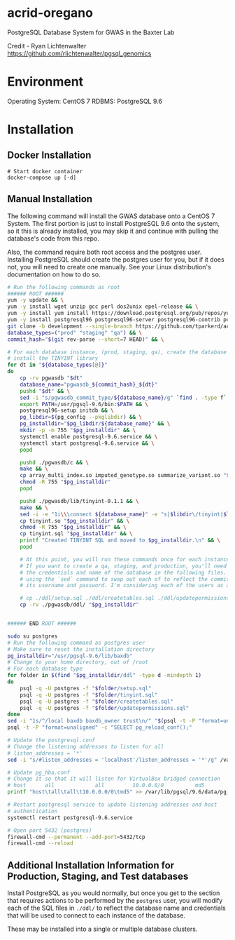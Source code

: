 # acrid-oregano
PostgreSQL Database System for GWAS in the Baxter Lab

Credit - Ryan Lichtenwalter https://github.com/rlichtenwalter/pgsql_genomics

# Environment
Operating System: CentOS 7
RDBMS: PostgreSQL 9.6

# Installation

## Docker Installation

    # Start docker container
    docker-compose up [-d]

## Manual Installation

The following command will install the GWAS database onto a CentOS 7 System.
The first portion is just to install PostgreSQL 9.6 onto the system, so it this 
is already installed, you may skip it and continue with pulling the database's
code from this repo.

Also, the command require both root access and the postgres user. Installing
PostgreSQL should create the postgres user for you, but if it does not, you will
need to create one manually. See your Linux distribution's documentation on how
to do so.

```bash
# Run the following commands as root
###### ROOT ######
yum -y update && \
yum -y install wget unzip gcc perl dos2unix epel-release && \
yum -y install yum install https://download.postgresql.org/pub/repos/yum/reporpms/EL-7-x86_64/pgdg-redhat-repo-latest.noarch.rpm && \
yum -y install postgresql96 postgresql96-server postgresql96-contrib postgresql96-libs postgresql96-devel && \
git clone -b development --single-branch https://github.com/tparkerd/acrid-oregano.git pgwasdb && \
database_types=("prod" "staging" "qa") && \
commit_hash="$(git rev-parse --short=7 HEAD)" && \

# For each database instance, (prod, staging, qa), create the database and 
# install the TINYINT library
for dt in "${database_types[@]}"
do
    cp -rv pgwasdb "$dt"
    database_name="pgwasdb_${commit_hash}_${dt}"
    pushd "$dt" && \
    sed -i "s/pgwasdb_commit_type/${database_name}/g" `find . -type f` && \
    export PATH=/usr/pgsql-9.6/bin:$PATH && \
    postgresql96-setup initdb && \
    pg_libdir=$(pg_config --pkglibdir) && \
    pg_installdir="$pg_libdir/${database_name}" && \
    mkdir -p -m 755 "$pg_installdir" && \
    systemctl enable postgresql-9.6.service && \
    systemctl start postgresql-9.6.service && \
    popd

    pushd ./pgwasdb/c && \
    make && \
    cp array_multi_index.so imputed_genotype.so summarize_variant.so "$pg_installdir" && \
    chmod -R 755 "$pg_installdir" 
    popd

    pushd ./pgwasdb/lib/tinyint-0.1.1 && \
    make && \
    sed -i -e "1i\\\connect ${database_name}" -e "s|$libdir\/tinyint|$libdir/${database_name}/tinyint|g" tinyint.sql && \
    cp tinyint.so "$pg_installdir" && \
    chmod -R 755 "$pg_installdir" && \
    cp tinyint.sql "$pg_installdir" && \
    printf "Created TINYINT SQL and moved to $pg_installdir.\n" && \
    popd

    # At this point, you will run these commands once for each instance of the database
    # If you want to create a qa, staging, and production, you'll need to modify
    # the credentials and name of the database in the following files. I suggest
    # using the `sed` command to swap out each of to reflect the commit version and
    # its username and password. I'm considering each of the users as a role

    # cp ./ddl/setup.sql ./ddl/createtables.sql ./ddl/updatepermissions.sql "$pg_installdir"
    cp -rv ./pgwasdb/ddl/ "$pg_installdir"


###### END ROOT ######

sudo su postgres
# Run the following command as postgres user
# Make sure to reset the installation directory
pg_installdir="/usr/pgsql-9.6/lib/baxdb"
# Change to your home directory, out of /root
# For each database type
for folder in $(find "$pg_installdir/ddl" -type d -mindepth 1)
do
    psql -q -U postgres -f "$folder/setup.sql"
    psql -q -U postgres -f "$folder/tinyint.sql"
    psql -q -U postgres -f "$folder/createtables.sql"
    psql -q -U postgres -f "$folder/updatepermissions.sql"
done
sed -i "1s/^/local baxdb baxdb_owner trust\n/" "$(psql -t -P "format=unaligned" -c "SHOW hba_file;")"
psql -t -P "format=unaligned" -c "SELECT pg_reload_conf();"

# Update the postgresql.conf
# Change the listening addresses to listen for all
# listen_addresses = '*'
sed -i "s/#listen_addresses = 'localhost'/listen_addresses = '*'/g" /var/lib/pgsql/9.6/data/postgresql.conf

# Update pg_hba.conf
# Change it so that it will listen for VirtualBox bridged connection
# host      all             all         10.0.0.0/0          md5
printf "host\tall\tall\t10.0.0.0/0\tmd5" >> /var/lib/pgsql/9.6/data/pg_hba.conf

# Restart postgresql service to update listening addresses and host
# authentication
systemctl restart postgresql-9.6.service

# Open port 5432 (postgres)
firewall-cmd --permanent --add-port=5432/tcp
firewall-cmd --reload

```

## Additional Installation Information for Production, Staging, and Test databases
Install PostgreSQL as you would normally, but once you get to the section that 
requires actions to be performed by the `postgres` user, you will modify each
of the SQL files in `./ddl/` to reflect the database name and credentials that
will be used to connect to each instance of the database.

These may be installed into a single or multiple database clusters.